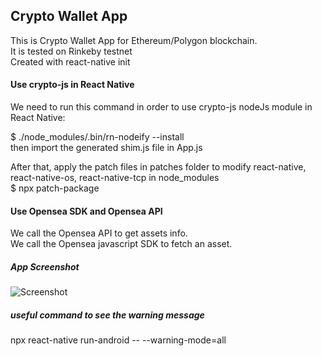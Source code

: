 ## Crypto Wallet App
This is  Crypto Wallet App for Ethereum/Polygon blockchain.  
It is tested on Rinkeby testnet  
Created with react-native init  

#### Use crypto-js in React Native
We need to run this command in order to use crypto-js nodeJs module in React Native: 
  
$ ./node_modules/.bin/rn-nodeify  --install  
then import the generated shim.js file in App.js  
  
After that, apply the patch files in patches folder to modify react-native, react-native-os, react-native-tcp in node_modules  
$ npx patch-package

#### Use Opensea SDK and Opensea API
We call the Opensea API to get assets info.  
We call the Opensea javascript SDK to fetch an asset.

##### App Screenshot
![Screenshot](https://i.ibb.co/vkx8v1v/CWA-screen1.png)


##### useful command to see the warning message
npx react-native run-android -- --warning-mode=all

